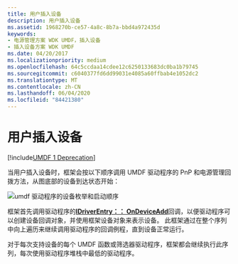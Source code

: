 ```yaml
---
title: 用户插入设备
description: 用户插入设备
ms.assetid: 1968270b-ce57-4a8c-8b7a-bbd4a972435d
keywords:
- 电源管理方案 WDK UMDF，插入设备
- 插入设备方案 WDK UMDF
ms.date: 04/20/2017
ms.localizationpriority: medium
ms.openlocfilehash: 64c5ccdaa14cdee12c6250133683dc0ba1b79745
ms.sourcegitcommit: c6040377fd6dd99031e4085a60ffbab4e1052dc2
ms.translationtype: MT
ms.contentlocale: zh-CN
ms.lasthandoff: 06/04/2020
ms.locfileid: "84421380"
---
```

# <a name="a-user-plugs-in-a-device"></a>用户插入设备


[!include[UMDF 1 Deprecation](../includes/umdf-1-deprecation.md)]

当用户插入设备时，框架会按以下顺序调用 UMDF 驱动程序的 PnP 和电源管理回拨方法，从图底部的设备到达状态开始：

![umdf 驱动程序的设备枚举和启动顺序](images/umdf-powerup-sequence.png)

框架首先调用驱动程序的[**IDriverEntry：： OnDeviceAdd**](https://docs.microsoft.com/windows-hardware/drivers/ddi/wudfddi/nf-wudfddi-idriverentry-ondeviceadd)回调，以便驱动程序可以创建设备回调对象，并使用框架设备对象来表示设备。 此框架通过在整个序列中向上遍历来继续调用驱动程序的回调例程，直到设备正常运行。

对于每次支持设备的每个 UMDF 函数或筛选器驱动程序，框架都会继续执行此序列，每次使用驱动程序堆栈中最低的驱动程序。

 



